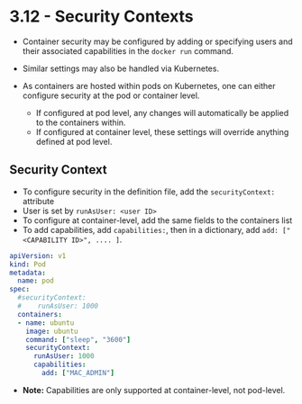 # 3.12 - Security Contexts

- Container security may be configured by adding or specifying users and their associated capabilities in the `docker run` command.
- Similar settings may also be handled via Kubernetes.

- As containers are hosted within pods on Kubernetes, one can either configure security at the pod or container level.
  - If configured at pod level, any changes will automatically be applied to the containers within.
  - If configured at container level, these settings will override anything defined at pod level.

## Security Context

- To configure security in the definition file, add the `securityContext:` attribute
- User is set by `runAsUser: <user ID>`
- To configure at container-level, add the same fields to the containers list
- To add capabilities, add `capabilities:`, then in a dictionary, add `add: ["<CAPABILITY ID>", .... ]`.

```yaml
apiVersion: v1
kind: Pod
metadata:
  name: pod
spec:
  #securityContext:
  #    runAsUser: 1000
  containers:
  - name: ubuntu
    image: ubuntu
    command: ["sleep", "3600"]
    securityContext:
      runAsUser: 1000
      capabilities:
        add: ["MAC_ADMIN"]
```

- **Note:** Capabilities are only supported at container-level, not pod-level.
